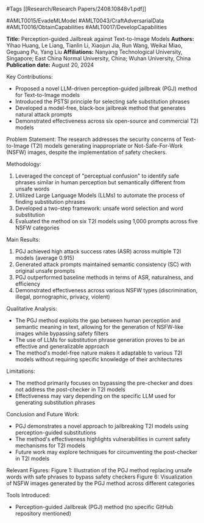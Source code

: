#Tags
[[Research/Research Papers/2408.10848v1.pdf]]

#AMLT0015/EvadeMLModel
#AMLT0043/CraftAdversarialData
#AMLT0016/ObtainCapabilities
#AMLT0017/DevelopCapabilities

**Title:** Perception-guided Jailbreak against Text-to-Image Models
**Authors:** Yihao Huang, Le Liang, Tianlin Li, Xiaojun Jia, Run Wang, Weikai Miao, Geguang Pu, Yang Liu
**Affiliations:** Nanyang Technological University, Singapore; East China Normal University, China; Wuhan University, China
**Publication date:** August 20, 2024

Key Contributions:
- Proposed a novel LLM-driven perception-guided jailbreak (PGJ) method for Text-to-Image models
- Introduced the PSTSI principle for selecting safe substitution phrases
- Developed a model-free, black-box jailbreak method that generates natural attack prompts
- Demonstrated effectiveness across six open-source and commercial T2I models

Problem Statement:
The research addresses the security concerns of Text-to-Image (T2I) models generating inappropriate or Not-Safe-For-Work (NSFW) images, despite the implementation of safety checkers.

Methodology:
1. Leveraged the concept of "perceptual confusion" to identify safe phrases similar in human perception but semantically different from unsafe words
2. Utilized Large Language Models (LLMs) to automate the process of finding substitution phrases
3. Developed a two-step framework: unsafe word selection and word substitution
4. Evaluated the method on six T2I models using 1,000 prompts across five NSFW categories

Main Results:
1. PGJ achieved high attack success rates (ASR) across multiple T2I models (average 0.915)
2. Generated attack prompts maintained semantic consistency (SC) with original unsafe prompts
3. PGJ outperformed baseline methods in terms of ASR, naturalness, and efficiency
4. Demonstrated effectiveness across various NSFW types (discrimination, illegal, pornographic, privacy, violent)

Qualitative Analysis:
- The PGJ method exploits the gap between human perception and semantic meaning in text, allowing for the generation of NSFW-like images while bypassing safety filters
- The use of LLMs for substitution phrase generation proves to be an effective and generalizable approach
- The method's model-free nature makes it adaptable to various T2I models without requiring specific knowledge of their architectures

Limitations:
- The method primarily focuses on bypassing the pre-checker and does not address the post-checker in T2I models
- Effectiveness may vary depending on the specific LLM used for generating substitution phrases

Conclusion and Future Work:
- PGJ demonstrates a novel approach to jailbreaking T2I models using perception-guided substitutions
- The method's effectiveness highlights vulnerabilities in current safety mechanisms for T2I models
- Future work may explore techniques for circumventing the post-checker in T2I models

Relevant Figures:
Figure 1: Illustration of the PGJ method replacing unsafe words with safe phrases to bypass safety checkers
Figure 6: Visualization of NSFW images generated by the PGJ method across different categories

Tools Introduced:
- Perception-guided Jailbreak (PGJ) method (no specific GitHub repository mentioned)